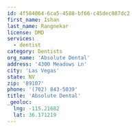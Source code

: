 ```yaml
---
id: 4f584064-6ca5-4588-bf66-c45dec887dc2
first_name: Ishan
last_name: Rangnekar
license: DMD
services:
  - dentist
category: Dentists
org_name: 'Absolute Dental'
address: '4300 Meadows Ln'
city: 'Las Vegas'
state: NV
zip: '89107'
phone: '(702) 843-5039'
title: 'Absolute Dental'
_geoloc:
  lng: -115.21682
  lat: 36.171219
---
```

